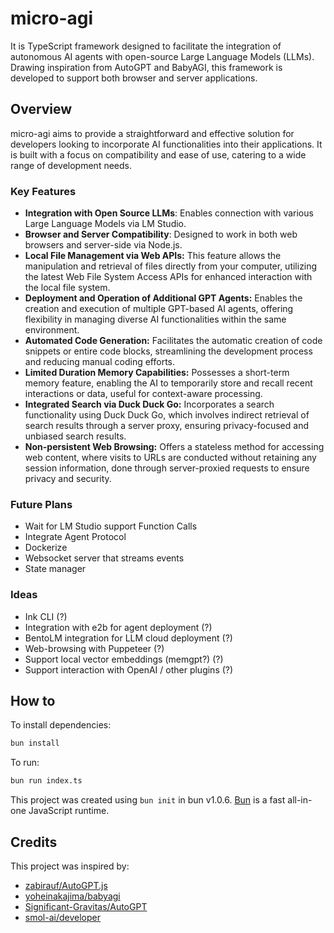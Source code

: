 # micro-agi

It is TypeScript framework designed to facilitate the integration of autonomous AI agents with open-source Large Language Models (LLMs). Drawing inspiration from AutoGPT and BabyAGI, this framework is developed to support both browser and server applications.

## Overview

micro-agi aims to provide a straightforward and effective solution for developers looking to incorporate AI functionalities into their applications. It is built with a focus on compatibility and ease of use, catering to a wide range of development needs.

### Key Features

- **Integration with Open Source LLMs**: Enables connection with various Large Language Models via LM Studio.
- **Browser and Server Compatibility**: Designed to work in both web browsers and server-side via Node.js.
- **Local File Management via Web APIs:** This feature allows the manipulation and retrieval of files directly from your computer, utilizing the latest Web File System Access APIs for enhanced interaction with the local file system.
- **Deployment and Operation of Additional GPT Agents:** Enables the creation and execution of multiple GPT-based AI agents, offering flexibility in managing diverse AI functionalities within the same environment.
- **Automated Code Generation:** Facilitates the automatic creation of code snippets or entire code blocks, streamlining the development process and reducing manual coding efforts.
- **Limited Duration Memory Capabilities:** Possesses a short-term memory feature, enabling the AI to temporarily store and recall recent interactions or data, useful for context-aware processing.
- **Integrated Search via Duck Duck Go:** Incorporates a search functionality using Duck Duck Go, which involves indirect retrieval of search results through a server proxy, ensuring privacy-focused and unbiased search results.
- **Non-persistent Web Browsing:** Offers a stateless method for accessing web content, where visits to URLs are conducted without retaining any session information, done through server-proxied requests to ensure privacy and security.


### Future Plans
- Wait for LM Studio support Function Calls
- Integrate Agent Protocol
- Dockerize
- Websocket server that streams events
- State manager

### Ideas
- Ink CLI (?)
- Integration with e2b for agent deployment (?)
- BentoLM integration for LLM cloud deployment (?)
- Web-browsing with Puppeteer (?)
- Support local vector embeddings (memgpt?) (?)
- Support interaction with OpenAI / other plugins (?)


## How to 

To install dependencies:

```bash
bun install
```

To run:

```bash
bun run index.ts
```

This project was created using `bun init` in bun v1.0.6. [Bun](https://bun.sh) is a fast all-in-one JavaScript runtime.


## Credits

This project was inspired by: 

- [zabirauf/AutoGPT.js](https://github.com/zabirauf/AutoGPT.js/tree/main)
- [yoheinakajima/babyagi](https://github.com/yoheinakajima/babyagi)
- [Significant-Gravitas/AutoGPT](https://github.com/Significant-Gravitas/AutoGPT)
- [smol-ai/developer](https://github.com/smol-ai/developer)